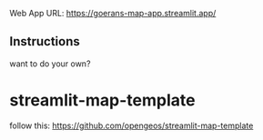 

Web App URL: https://goerans-map-app.streamlit.app/

## Instructions
want to do your own?
# streamlit-map-template
follow this:
https://github.com/opengeos/streamlit-map-template

